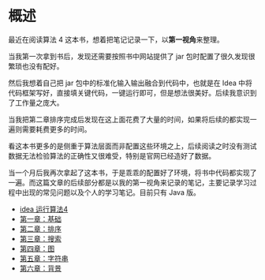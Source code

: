 # 概述

最近在阅读算法 4 这本书，想着把笔记记录一下，以**第一视角**来整理。

当我第一次拿到书后，发现还需要按照书中网站提供了 jar 包时配置了很久发现很繁琐也没有配好。

然后我想着自己把 jar 包中的标准化输入输出融合到代码中，也就是在 Idea 中将代码框架写好，直接填关键代码，一键运行即可，但是想法很美好。后续我意识到了工作量之庞大。

当我把第二章排序完成后发现在这上面花费了大量的时间，如果将后续的都实现一遍则需要耗费更多的时间。

看这本书更多的是侧重于算法层面而非配置这些环境之上，后续阅读之时没有测试数据无法检验算法的正确性又很难受，特别是官网已经造好了数据。

当一个月后我再次拿起了这本书，于是乖乖的配置好了环境，将书中代码都实现了一遍。而这篇文章的后续部分都是以我的第一视角来记录的笔记，主要记录学习过程中出现的常见问题以及个人的学习笔记。目前只有 Java 版。


* [idea 运行算法4](algs4/algs4_0.md)
* [第一章：基础](algs4/fundamentals.md)
* [第二章：排序](algs4/sorting.md)
* [第三章：搜索](algs4/searching.md)
* [第四章：图](algs4/graphs.md)
* [第五章：字符串](algs4/strings.md)
* [第六章：背景](algs4/context.md)